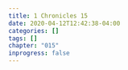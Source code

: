 ```yaml
---
title: 1 Chronicles 15
date: 2020-04-12T12:42:38-04:00
categories: []
tags: []
chapter: "015"
inprogress: false
---
```


